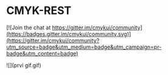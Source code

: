 # CMYK-REST

[![Join the chat at https://gitter.im/cmykui/community](https://badges.gitter.im/cmykui/community.svg)](https://gitter.im/cmykui/community?utm_source=badge&utm_medium=badge&utm_campaign=pr-badge&utm_content=badge)

![](prvi gif.gif)
